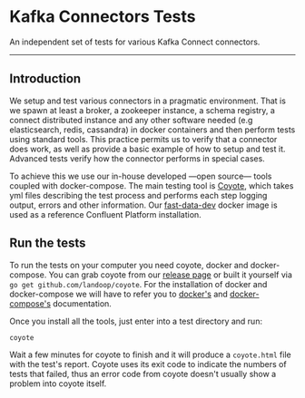 # Kafka Connectors Tests

An independent set of tests for various Kafka Connect connectors.

---

## Introduction

We setup and test various connectors in a pragmatic environment. That is we
spawn at least a broker, a zookeeper instance, a schema registry, a connect
distributed instance and any other software needed (e.g elasticsearch, redis,
cassandra) in docker containers and then perform tests using standard tools.
This practice permits us to verify that a connector does work, as well as
provide a basic example of how to setup and test it. Advanced tests verify how
the connector performs in special cases.

To achieve this we use our in-house developed —open source— tools coupled with
docker-compose. The main testing tool is
[Coyote](https://github.com/Landoop/coyote), which takes yml files describing
the test process and performs each step logging output, errors and other
information. Our
[fast-data-dev](https://hub.docker.com/r/landoop/fast-data-dev/) docker image
is used as a reference Confluent Platform installation.

## Run the tests

To run the tests on your computer you need coyote, docker and docker-compose.
You can grab coyote from our
[release page](https://github.com/Landoop/coyote/releases) or built it yourself
via `go get github.com/landoop/coyote`. For the installation of docker and
docker-compose we will have to refer you to
[docker's](https://docs.docker.com/engine/installation/) and
[docker-compose's](https://docs.docker.com/engine/installation/) documentation.

Once you install all the tools, just enter into a test directory and run:

    coyote

Wait a few minutes for coyote to finish and it will produce a `coyote.html` file
with the test's report.
Coyote uses its exit code to indicate the numbers of tests that failed, thus an
error code from coyote doesn't usually show a problem into coyote itself.
